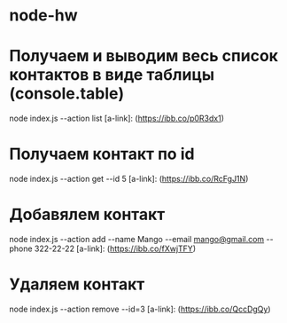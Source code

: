 # node-hw

# Получаем и выводим весь список контактов в виде таблицы (console.table)
node index.js --action list
[a-link]: (https://ibb.co/p0R3dx1)

# Получаем контакт по id
node index.js --action get --id 5
[a-link]: (https://ibb.co/RcFgJ1N)

# Добавялем контакт
node index.js --action add --name Mango --email mango@gmail.com --phone 322-22-22
[a-link]: (https://ibb.co/fXwjTFY)

# Удаляем контакт
node index.js --action remove --id=3
[a-link]: (https://ibb.co/QccDgQy)